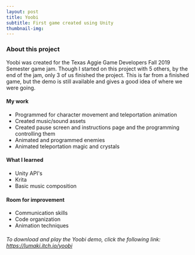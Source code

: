 ```yaml
---
layout: post
title: Yoobi
subtitle: First game created using Unity
thumbnail-img: 
---
```



### About this project

Yoobi was created for the Texas Aggie Game Developers Fall 2019 Semester game jam. Though I started on this project with 5 others, by the end of the jam, only 3 of us finished the project. This is far from a finished game, but the demo is still available and gives a good idea of where we were going.

#### My work

* Programmed for character movement and teleportation animation
* Created music/sound assets
* Created pause screen and instructions page and the programming controlling them
* Animated and programmed enemies
* Animated teleportation magic and crystals

#### What I learned

* Unity API's
* Krita
* Basic music composition

#### Room for improvement

* Communication skills
* Code organization
* Animation techniques

###### To download and play the Yoobi demo, click the following link: https://lumaki.itch.io/yoobi